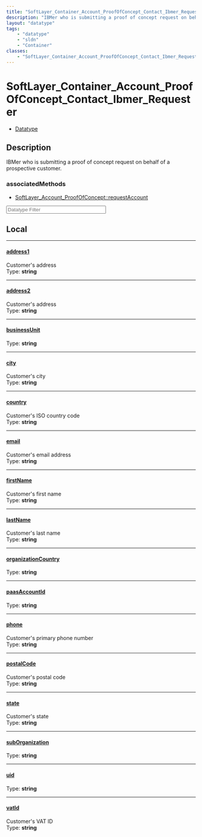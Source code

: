 ```yaml
---
title: "SoftLayer_Container_Account_ProofOfConcept_Contact_Ibmer_Requester"
description: "IBMer who is submitting a proof of concept request on behalf of a prospective customer."
layout: "datatype"
tags:
    - "datatype"
    - "sldn"
    - "Container"
classes:
    - "SoftLayer_Container_Account_ProofOfConcept_Contact_Ibmer_Requester"
---
```


# SoftLayer_Container_Account_ProofOfConcept_Contact_Ibmer_Requester
<div id='service-datatype'>
    <ul id='sldn-reference-tabs'>
        <li id='datatype'> <a href='/reference/datatypes/SoftLayer_Container_Account_ProofOfConcept_Contact_Ibmer_Requester' >Datatype</a></li>
    </ul>
</div>

## Description 
IBMer who is submitting a proof of concept request on behalf of a prospective customer. 


### associatedMethods

*  [SoftLayer_Account_ProofOfConcept::requestAccount](/reference/services/SoftLayer_Account_ProofOfConcept/requestAccount )





<!-- Filer BEGIN -->
<div class="view-filters">
        <div class="clearfix">
            <div class="search-input-box">
                <input placeholder="Datatype Filter" onkeyup="titleSearch(inputId='prop-input', divId='properties', elementClass='prop-row')" 
                    type="text" id="prop-input" value="" size="30" maxlength="128" class="form-text">
            </div>
        </div>
</div>
<!-- Filer END -->

<div id="properties" class="content">
<div id="localProperties" class="prop-content" >

## Local
<div class="prop-row">

-----
[address1]: #address1
#### [address1]
Customer's address  
<span class="type-label">Type: </span>**string**


</div>
<div class="prop-row">

-----
[address2]: #address2
#### [address2]
Customer's address  
<span class="type-label">Type: </span>**string**


</div>
<div class="prop-row">

-----
[businessUnit]: #businessunit
#### [businessUnit]
  
<span class="type-label">Type: </span>**string**


</div>
<div class="prop-row">

-----
[city]: #city
#### [city]
Customer's city  
<span class="type-label">Type: </span>**string**


</div>
<div class="prop-row">

-----
[country]: #country
#### [country]
Customer's ISO country code  
<span class="type-label">Type: </span>**string**


</div>
<div class="prop-row">

-----
[email]: #email
#### [email]
Customer's email address  
<span class="type-label">Type: </span>**string**


</div>
<div class="prop-row">

-----
[firstName]: #firstname
#### [firstName]
Customer's first name  
<span class="type-label">Type: </span>**string**


</div>
<div class="prop-row">

-----
[lastName]: #lastname
#### [lastName]
Customer's last name  
<span class="type-label">Type: </span>**string**


</div>
<div class="prop-row">

-----
[organizationCountry]: #organizationcountry
#### [organizationCountry]
  
<span class="type-label">Type: </span>**string**


</div>
<div class="prop-row">

-----
[paasAccountId]: #paasaccountid
#### [paasAccountId]
  
<span class="type-label">Type: </span>**string**


</div>
<div class="prop-row">

-----
[phone]: #phone
#### [phone]
Customer's primary phone number  
<span class="type-label">Type: </span>**string**


</div>
<div class="prop-row">

-----
[postalCode]: #postalcode
#### [postalCode]
Customer's postal code  
<span class="type-label">Type: </span>**string**


</div>
<div class="prop-row">

-----
[state]: #state
#### [state]
Customer's state  
<span class="type-label">Type: </span>**string**


</div>
<div class="prop-row">

-----
[subOrganization]: #suborganization
#### [subOrganization]
  
<span class="type-label">Type: </span>**string**


</div>
<div class="prop-row">

-----
[uid]: #uid
#### [uid]
  
<span class="type-label">Type: </span>**string**


</div>
<div class="prop-row">

-----
[vatId]: #vatid
#### [vatId]
Customer's VAT ID  
<span class="type-label">Type: </span>**string**


</div>
</div>
<!-- LOCAL PROPERTY END -->

</div>



